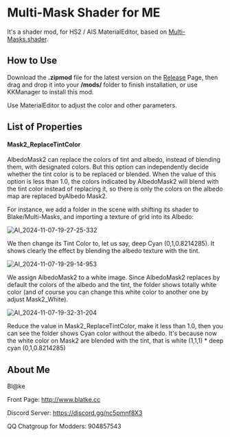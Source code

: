 # Multi-Mask Shader for ME
It's a shader mod, for HS2 / AIS MaterialEditor, based on [Multi-Masks.shader](https://github.com/Blatke/Multi-Masks.shader).

## How to Use
Download the **.zipmod** file for the latest version on the [Release](https://github.com/Blatke/Multi-Mask-Shader-for-ME/releases) Page, then drag and drop it into your **/mods/** folder to finish installation, or use KKManager to install this mod.

Use MaterialEditor to adjust the color and other parameters. 

## List of Properties
#### Mask2_ReplaceTintColor
AlbedoMask2 can replace the colors of tint and albedo, instead of blending them, with designated colors. But this option can independently decide whether the tint color is to be replaced or blended. When the value of this option is less than 1.0, the colors indicated by AlbedoMask2 will blend with the tint color instead of replacing it, so there is only the colors on the albedo map are replaced byAlbedo Mask2.

For instance, we add a folder in the scene with shifting its shader to Blake/Multi-Masks, and importing a texture of grid into its Albedo:

![AI_2024-11-07-19-27-25-332](https://github.com/user-attachments/assets/eabf7d57-266e-4607-b51f-640dd2837b5c)

We then change its Tint Color to, let us say, deep Cyan (0,1,0.8214285). It shows clearly the effect by blending the albedo texture with the tint.

![AI_2024-11-07-19-29-14-953](https://github.com/user-attachments/assets/da870277-b8cb-419d-86fd-3dfed1f180e9)

We assign AlbedoMask2 to a white image. Since AlbedoMask2 replaces by default the colors of the albedo and the tint, the folder shows totally white color (and of course you can change this white color to another one by adjust Mask2_White).

![AI_2024-11-07-19-32-31-204](https://github.com/user-attachments/assets/01629ed1-9102-4a98-adb8-025bb7c2dc6c)

Reduce the value in Mask2_ReplaceTintColor, make it less than 1.0, then you can see the folder shows Cyan color without the albedo. It's because now the white color on Mask2 are blended with the tint, that is white (1,1,1) * deep cyan (0,1,0.8214285)
## About Me
Bl@ke

Front Page: http://www.blatke.cc

Discord Server: https://discord.gg/nc5pmnf8X3

QQ Chatgroup for Modders: 904857543
